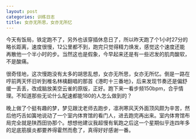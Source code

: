 ```yaml
---
layout: post
categories: 训练日志
title: 女亦无所思，女亦无所忆
---
```


今天有饭局，铁定跑不了，另外也该穿插休息日了，所以昨天跑了个1小时27分的略长距离，速度很慢，12公里都不到，跑完只觉得精力焕发，感觉这个速度还能再散他一个半小时的步。当然这也是假象，今早起来还是有一些迟发的肌肉酸软，不是酸痛。

很奇怪地，这次慢跑没有太多的胡思乱想，女亦无所思，女亦无所忆。倒是一路在哼前两天怀旧听到椎名林檎翻唱的那首《港町十三番地》，后来发现节奏还是偏舒缓一丢丢，改成脑放美空云雀的原版，正好。跑下来一看步频150bpm，合乎情理。不知道那些无论什么配速都能180的人怎么做到的？

晚上做了个挺有趣的梦，梦见跟沈老师去跑步，凛冽寒风天外面顶风颇为辛苦，然后他巧舌如簧地说动了一个室内体育馆的看门人，进去跑完再出来。室内体育馆布局完全就是陕西田协那个。想想他建议我超慢有氧跑之后这一个星期似乎连四年多的足底筋膜炎都要养得霍然而愈了，真得好好感谢一番。

